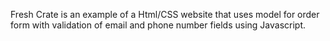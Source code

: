 Fresh Crate is an example of a Html/CSS website that uses model for order form with validation of email and phone number fields using Javascript. 
